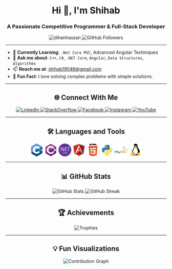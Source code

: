<h1 align="center">Hi 👋, I'm Shihab</h1>
<h3 align="center">A Passionate Competitive Programmer & Full-Stack Developer</h3>

<p align="center">
  <img src="https://komarev.com/ghpvc/?username=dihanhassan&label=Profile%20Views&color=0e75b6&style=flat" alt="dihanhassan" />
  <img src="https://img.shields.io/github/followers/dihanhassan?label=Followers&style=social" alt="GitHub Followers" />
</p>

---

- 🌱 **Currently Learning**: `.Net Core MVC`, Advanced Angular Techniques  
- 💬 **Ask me about**: `C++`, `C#`, `.NET Core`, `Angular`, `Data Structures`, `Algorithms`  
- 📫 **Reach me at**: [shihab19046@gmail.com](mailto:shihab19046@gmail.com)  
- 🌟 **Fun Fact**: I love solving complex problems with simple solutions.  

---

<h2 align="center">🌐 Connect With Me</h2>
<p align="center">
  <a href="https://linkedin.com/in/atahar-islam-78097a1ab" target="_blank">
    <img src="https://img.icons8.com/color/48/000000/linkedin.png" alt="LinkedIn" />
  </a>
  <a href="https://stackoverflow.com/users/20122691" target="_blank">
    <img src="https://img.icons8.com/color/48/000000/stackoverflow.png" alt="StackOverflow" />
  </a>
  <a href="https://fb.com/sady.dihan" target="_blank">
    <img src="https://img.icons8.com/color/48/000000/facebook.png" alt="Facebook" />
  </a>
  <a href="https://instagram.com/sady.dihan" target="_blank">
    <img src="https://img.icons8.com/color/48/000000/instagram-new.png" alt="Instagram" />
  </a>
  <a href="https://www.youtube.com/c/atahar islam shihab" target="_blank">
    <img src="https://img.icons8.com/color/48/000000/youtube-play.png" alt="YouTube" />
  </a>
</p>

---

<h2 align="center">🛠️ Languages and Tools</h2>
<p align="center">
  <img src="https://raw.githubusercontent.com/devicons/devicon/master/icons/cplusplus/cplusplus-original.svg" alt="C++" width="40" height="40" />
  <img src="https://raw.githubusercontent.com/devicons/devicon/master/icons/csharp/csharp-original.svg" alt="C#" width="40" height="40" />
  <img src="https://raw.githubusercontent.com/devicons/devicon/master/icons/dotnetcore/dotnetcore-original.svg" alt=".NET Core" width="40" height="40" />
  <img src="https://raw.githubusercontent.com/devicons/devicon/master/icons/angularjs/angularjs-original.svg" alt="Angular" width="40" height="40" />
  <img src="https://raw.githubusercontent.com/devicons/devicon/master/icons/html5/html5-original-wordmark.svg" alt="HTML5" width="40" height="40" />
  <img src="https://raw.githubusercontent.com/devicons/devicon/master/icons/python/python-original.svg" alt="Python" width="40" height="40" />
  <img src="https://raw.githubusercontent.com/devicons/devicon/master/icons/mysql/mysql-original-wordmark.svg" alt="MySQL" width="40" height="40" />
  <img src="https://raw.githubusercontent.com/devicons/devicon/master/icons/linux/linux-original.svg" alt="Linux" width="40" height="40" />
</p>

---

<h2 align="center">📊 GitHub Stats</h2>
<p align="center">
  <img src="https://github-readme-stats.vercel.app/api?username=dihanhassan&show_icons=true&theme=radical" alt="GitHub Stats" />
  <img src="https://github-readme-streak-stats.herokuapp.com/?user=dihanhassan&theme=radical" alt="GitHub Streak" />
</p>


---

<h2 align="center">🏆 Achievements</h2>
<p align="center">
  <img src="https://github-profile-trophy.vercel.app/?username=dihanhassan&theme=radical&no-frame=true&row=1&column=7" alt="Trophies" />
</p>

---

<h2 align="center">💡 Fun Visualizations</h2>
<p align="center">
  <img src="https://github-readme-activity-graph.vercel.app/graph?username=dihanhassan&bg_color=1a1b27&color=be90f2&line=638fda&point=35aea1&area=true" alt="Contribution Graph" />
</p>
